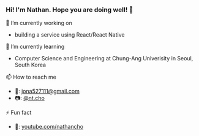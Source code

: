 ### Hi! I'm Nathan. Hope you are doing well! 👋

🔭 I’m currently working on
- building a service using React/React Native

🌱 I’m currently learning
- Computer Science and Engineering at Chung-Ang Univerisity in Seoul, South Korea

📫 How to reach me
- 📧: jona527111@gmail.com
- 📷: [@nt.cho](https://instagram.com/nt.cho)

⚡ Fun fact
- 🎥: [youtube.com/nathancho](https://youtube.com/nathancho)
